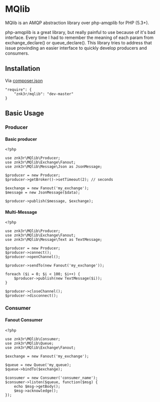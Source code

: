 # MQlib

MQlib is an AMQP abstraction library over php-amqplib for PHP (5.3+).

php-amqplib is a great library, but really painful to use because of it's bad interface. Every time I had to remember the meaning of each param from exchange_declare() or queue_declare(). This library tries to address that issue provinding an easier interface to quickly develop producers and consumers.

## Installation ##

Via [composer.json](http://getcomposer.org/doc/01-basic-usage.md#composer-json-project-setup)

    "require": {
        "znk3r/mqlib": "dev-master"
    }


## Basic Usage ##

### Producer ###

#### Basic producer ####

    <?php
    
    use znk3r\MQlib\Producer;
    use znk3r\MQlib\Exchange\Fanout;
    use znk3r\MQlib\Message\Json as JsonMessage;
    
    $producer = new Producer;
    $producer->getBroker()->setTimeout(2); // seconds
    
    $exchange = new Fanout('my_exchange');
    $message = new JsonMessage($data);
    
    $producer->publish($message, $exchange);

#### Multi-Message ####

    <?php
    
    use znk3r\MQlib\Producer;
    use znk3r\MQlib\Exchange\Fanout;
    use znk3r\MQlib\Message\Text as TextMessage;
    
    $producer = new Producer;
    $producer->connect();
    $producer->openChannel();
    
    $producer->sendTo(new Fanout('my_exchange'));
    
    foreach ($i = 0; $i < 100; $i++) {
        $producer->publish(new TextMessage($i));
    }
    
    $producer->closeChannel();
    $producer->disconnect();

### Consumer ###

#### Fanout Consumer ####

    <?php
    
    use znk3r\MQlib\Consumer;
    use znk3r\MQlib\Queue;
    use znk3r\MQlib\Exchange\Fanout;
    
    $exchange = new Fanout('my_exchange');
    
    $queue = new Queue('my_queue);
    $queue->bindTo($exchange);
    
    $consumer = new Consumer('consumer_name');
    $consumer->listen($queue, function($msg) {
        echo $msg->getBody();
        $msg->acknowledge();
    });
